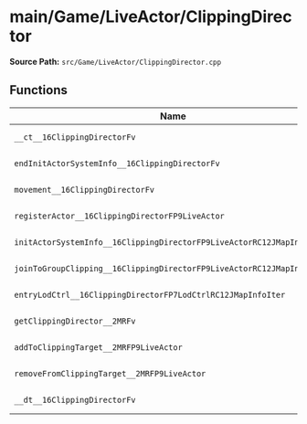 # main/Game/LiveActor/ClippingDirector

**Source Path:** `src/Game/LiveActor/ClippingDirector.cpp`

## Functions

| Name | Address | Match % |
|------|---------|---------|
| `__ct__16ClippingDirectorFv` | `0x8015F75C` | :white_check_mark: (100.0%) |
| `endInitActorSystemInfo__16ClippingDirectorFv` | `0x8015F824` | :white_check_mark: (100.0%) |
| `movement__16ClippingDirectorFv` | `0x8015F82C` | :white_check_mark: (100.0%) |
| `registerActor__16ClippingDirectorFP9LiveActor` | `0x8015F890` | :white_check_mark: (100.0%) |
| `initActorSystemInfo__16ClippingDirectorFP9LiveActorRC12JMapInfoIter` | `0x8015F898` | :white_check_mark: (100.0%) |
| `joinToGroupClipping__16ClippingDirectorFP9LiveActorRC12JMapInfoIteri` | `0x8015F8A0` | :white_check_mark: (100.0%) |
| `entryLodCtrl__16ClippingDirectorFP7LodCtrlRC12JMapInfoIter` | `0x8015F920` | :white_check_mark: (100.0%) |
| `getClippingDirector__2MRFv` | `0x8015F928` | :white_check_mark: (100.0%) |
| `addToClippingTarget__2MRFP9LiveActor` | `0x8015F950` | :white_check_mark: (100.0%) |
| `removeFromClippingTarget__2MRFP9LiveActor` | `0x8015F990` | :white_check_mark: (100.0%) |
| `__dt__16ClippingDirectorFv` | `0x8015F9D0` | :white_check_mark: (100.0%) |